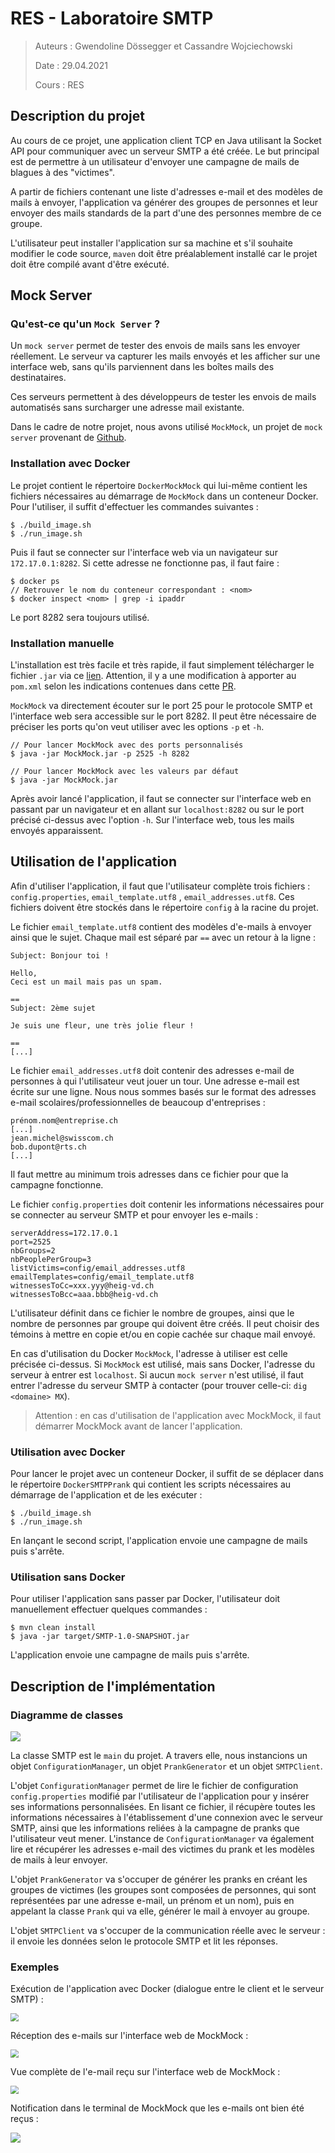 # RES - Laboratoire SMTP

> Auteurs : Gwendoline Dössegger et Cassandre Wojciechowski
>
> Date : 29.04.2021
>
> Cours : RES

## Description du projet

Au cours de ce projet, une application client TCP en Java utilisant la Socket API pour communiquer avec un serveur SMTP a été créée. Le but principal est de permettre à un utilisateur d'envoyer une campagne de mails de blagues à des "victimes". 

A partir de fichiers contenant une liste d'adresses e-mail et des modèles de mails à envoyer, l'application va générer des groupes de personnes et leur envoyer des mails standards de la part d'une des personnes membre de ce groupe. 

L'utilisateur peut installer l'application sur sa machine et s'il souhaite modifier le code source, `maven` doit être préalablement installé car le projet doit être compilé avant d'être exécuté.

## Mock Server

### Qu'est-ce qu'un `Mock Server` ?

Un `mock server` permet de tester des envois de mails sans les envoyer réellement. Le serveur va capturer les mails envoyés et les afficher sur une interface web, sans qu'ils parviennent dans les boîtes mails des destinataires. 

Ces serveurs permettent à des développeurs de tester les envois de mails automatisés sans surcharger une adresse mail existante. 

Dans le cadre de notre projet, nous avons utilisé `MockMock`, un projet de `mock server` provenant de [Github](https://github.com/tweakers/MockMock). 

### Installation avec Docker

Le projet contient le répertoire `DockerMockMock` qui lui-même contient les fichiers nécessaires au démarrage de `MockMock` dans un conteneur Docker. Pour l'utiliser, il suffit d'effectuer les commandes suivantes : 

```shell
$ ./build_image.sh
$ ./run_image.sh
```

Puis il faut se connecter sur l'interface web via un navigateur sur `172.17.0.1:8282`. Si cette adresse ne fonctionne pas, il faut faire : 

```shell
$ docker ps
// Retrouver le nom du conteneur correspondant : <nom>
$ docker inspect <nom> | grep -i ipaddr
```

Le port 8282 sera toujours utilisé. 

### Installation manuelle

L'installation est très facile et très rapide, il faut simplement télécharger le fichier `.jar` via ce [lien](https://github.com/tweakers-dev/MockMock/blob/master/release/MockMock.jar?raw=true). Attention, il y a une modification à apporter au `pom.xml` selon les indications contenues dans cette [PR](https://github.com/tweakers/MockMock/pull/8/commits/fa4bea3079d88d7d7b9a28e3b0864ba6f3d9f7ff). 

`MockMock` va directement écouter sur le port 25 pour le protocole SMTP et l'interface web sera accessible sur le port 8282. Il peut être nécessaire de préciser les ports qu'on veut utiliser avec les options `-p` et `-h`. 

```shell
// Pour lancer MockMock avec des ports personnalisés
$ java -jar MockMock.jar -p 2525 -h 8282

// Pour lancer MockMock avec les valeurs par défaut
$ java -jar MockMock.jar
```

Après avoir lancé l'application, il faut se connecter sur l'interface web en passant par un navigateur et en allant sur `localhost:8282` ou sur le port précisé ci-dessus avec l'option `-h`. Sur l'interface web, tous les mails envoyés apparaissent. 



## Utilisation de l'application

Afin d'utiliser l'application, il faut que l'utilisateur complète trois fichiers : `config.properties`, `email_template.utf8` , `email_addresses.utf8`. Ces fichiers doivent être stockés dans le répertoire `config` à la racine du projet.

Le fichier `email_template.utf8` contient des modèles d'e-mails à envoyer ainsi que le sujet. Chaque mail est séparé par `==` avec un retour à la ligne : 

```
Subject: Bonjour toi !

Hello,
Ceci est un mail mais pas un spam.

==
Subject: 2ème sujet

Je suis une fleur, une très jolie fleur !

==
[...]
```

Le fichier `email_addresses.utf8` doit contenir des adresses e-mail de personnes à qui l'utilisateur veut jouer un tour. Une adresse e-mail est écrite sur une ligne. Nous nous sommes basés sur le format des adresses e-mail scolaires/professionnelles de beaucoup d'entreprises : 

```
prénom.nom@entreprise.ch
[...]
jean.michel@swisscom.ch
bob.dupont@rts.ch
[...]
```

Il faut mettre au minimum trois adresses dans ce fichier pour que la campagne fonctionne.

Le fichier `config.properties` doit contenir les informations nécessaires pour se connecter au serveur SMTP et pour envoyer les e-mails : 

```properties
serverAddress=172.17.0.1
port=2525
nbGroups=2
nbPeoplePerGroup=3
listVictims=config/email_addresses.utf8
emailTemplates=config/email_template.utf8
witnessesToCc=xxx.yyy@heig-vd.ch
witnessesToBcc=aaa.bbb@heig-vd.ch
```

L'utilisateur définit dans ce fichier le nombre de groupes, ainsi que le nombre de personnes par groupe qui doivent être créés. Il peut choisir des témoins à mettre en copie et/ou en copie cachée sur chaque mail envoyé.

En cas d'utilisation du Docker `MockMock`, l'adresse à utiliser est celle précisée ci-dessus. Si `MockMock` est utilisé, mais sans Docker, l'adresse du serveur à entrer est `localhost`. Si aucun `mock server` n'est utilisé, il faut entrer l'adresse du serveur SMTP à contacter (pour trouver celle-ci: `dig <domaine> MX`). 

> Attention : en cas d'utilisation de l'application avec MockMock, il faut démarrer MockMock avant de lancer l'application.

### Utilisation avec Docker

Pour lancer le projet avec un conteneur Docker, il suffit de se déplacer dans le répertoire `DockerSMTPPrank` qui contient les scripts nécessaires au démarrage de l'application et de les exécuter : 

```shell
$ ./build_image.sh
$ ./run_image.sh
```

En lançant le second script, l'application envoie une campagne de mails puis s'arrête. 

### Utilisation sans Docker

Pour utiliser l'application sans passer par Docker, l'utilisateur doit manuellement effectuer quelques commandes : 

```shell
$ mvn clean install
$ java -jar target/SMTP-1.0-SNAPSHOT.jar
```

L'application envoie une campagne de mails puis s'arrête. 

## Description de l'implémentation

### Diagramme de classes

![](images/RES-Labo_SMTP.png)

La classe SMTP est le `main` du projet. A travers elle, nous instancions un objet `ConfigurationManager`, un objet `PrankGenerator` et un objet `SMTPClient`. 

L'objet `ConfigurationManager` permet de lire le fichier de configuration `config.properties` modifié par l'utilisateur de l'application pour y insérer ses informations personnalisées. En lisant ce fichier, il récupère toutes les informations nécessaires à l'établissement d'une connexion avec le serveur SMTP, ainsi que les informations reliées à la campagne de pranks que l'utilisateur veut mener. L'instance de `ConfigurationManager` va également lire et récupérer les adresses e-mail des victimes du prank et les modèles de mails à leur envoyer. 

L'objet `PrankGenerator` va s'occuper de générer les pranks en créant les groupes de victimes (les groupes sont composées de personnes, qui sont représentées par une adresse e-mail, un prénom et un nom), puis en appelant la classe `Prank` qui va elle, générer le mail à envoyer au groupe. 

L'objet `SMTPClient` va s'occuper de la communication réelle avec le serveur : il envoie les données selon le protocole SMTP et lit les réponses. 

### Exemples

Exécution de l'application avec Docker (dialogue entre le client et le serveur SMTP) : 

<img src="images/smtp_prank_email_sent.png" style="zoom: 80%;" />

Réception des e-mails sur l'interface web de MockMock :

<img src="images/mockmock_email_recu.png" style="zoom: 80%;" />

Vue complète de l'e-mail reçu sur l'interface web de MockMock : 

<img src="images/mockmock_full_email_recu.png" style="zoom:80%;" />

Notification dans le terminal de MockMock que les e-mails ont bien été reçus :

![](images/mockmock_email_received.png)